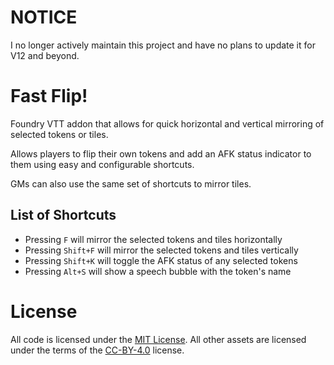 # NOTICE
I no longer actively maintain this project and have no plans to update it for V12 and beyond.

# Fast Flip!
Foundry VTT addon that allows for quick horizontal and vertical mirroring of selected tokens or tiles.

Allows players to flip their own tokens and add an AFK status indicator to them using easy and configurable shortcuts.

GMs can also use the same set of shortcuts to mirror tiles.

## List of Shortcuts
* Pressing `F` will mirror the selected tokens and tiles horizontally
* Pressing `Shift+F` will mirror the selected tokens and tiles vertically
* Pressing `Shift+K` will toggle the AFK status of any selected tokens
* Pressing `Alt+S` will show a speech bubble with the token's name

# License
All code is licensed under the [MIT License](LICENSE). All other assets are licensed under the terms of the [CC-BY-4.0](CC-BY-4.0) license.
